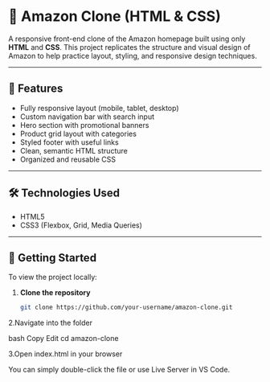 # 🛒 Amazon Clone (HTML & CSS)

A responsive front-end clone of the Amazon homepage built using only **HTML** and **CSS**. This project replicates the structure and visual design of Amazon to help practice layout, styling, and responsive design techniques.

---

## 🚀 Features

- Fully responsive layout (mobile, tablet, desktop)
- Custom navigation bar with search input
- Hero section with promotional banners
- Product grid layout with categories
- Styled footer with useful links
- Clean, semantic HTML structure
- Organized and reusable CSS

---

## 🛠️ Technologies Used

- HTML5
- CSS3 (Flexbox, Grid, Media Queries)

---

## 📁 Getting Started

To view the project locally:

1. **Clone the repository**
   ```bash
   git clone https://github.com/your-username/amazon-clone.git

2.Navigate into the folder

bash
Copy
Edit
cd amazon-clone

3.Open index.html in your browser

You can simply double-click the file or use Live Server in VS Code.


